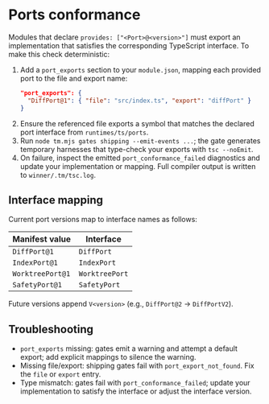 # Ports conformance

Modules that declare `provides: ["<Port>@<version>"]` must export an implementation that satisfies the corresponding TypeScript interface. To make this check deterministic:

1. Add a `port_exports` section to your `module.json`, mapping each provided port to the file and export name:
   ```json
   "port_exports": {
     "DiffPort@1": { "file": "src/index.ts", "export": "diffPort" }
   }
   ```
2. Ensure the referenced file exports a symbol that matches the declared port interface from `runtimes/ts/ports`.
3. Run `node tm.mjs gates shipping --emit-events ...`; the gate generates temporary harnesses that type-check your exports with `tsc --noEmit`.
4. On failure, inspect the emitted `port_conformance_failed` diagnostics and update your implementation or mapping. Full compiler output is written to `winner/.tm/tsc.log`.

## Interface mapping

Current port versions map to interface names as follows:

| Manifest value | Interface |
| -------------- | --------- |
| `DiffPort@1`   | `DiffPort` |
| `IndexPort@1`  | `IndexPort` |
| `WorktreePort@1` | `WorktreePort` |
| `SafetyPort@1` | `SafetyPort` |

Future versions append `V<version>` (e.g., `DiffPort@2` → `DiffPortV2`).

## Troubleshooting

- `port_exports` missing: gates emit a warning and attempt a default export; add explicit mappings to silence the warning.
- Missing file/export: shipping gates fail with `port_export_not_found`. Fix the `file` or `export` entry.
- Type mismatch: gates fail with `port_conformance_failed`; update your implementation to satisfy the interface or adjust the interface version.

